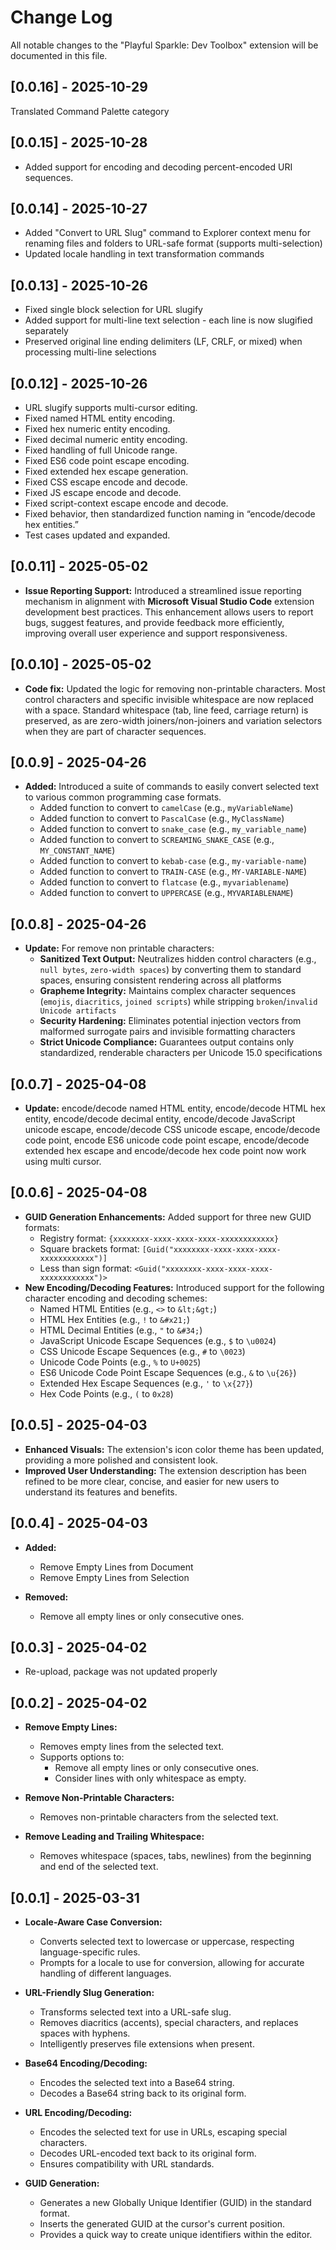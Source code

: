 # Change Log

All notable changes to the "Playful Sparkle: Dev Toolbox" extension will be documented in this file.

## [0.0.16] - 2025-10-29

Translated Command Palette category

## [0.0.15] - 2025-10-28

* Added support for encoding and decoding percent-encoded URI sequences.

## [0.0.14] - 2025-10-27

* Added "Convert to URL Slug" command to Explorer context menu for renaming files and folders to URL-safe format (supports multi-selection)
* Updated locale handling in text transformation commands

## [0.0.13] - 2025-10-26

* Fixed single block selection for URL slugify
* Added support for multi-line text selection - each line is now slugified separately
* Preserved original line ending delimiters (LF, CRLF, or mixed) when processing multi-line selections

## [0.0.12] - 2025-10-26

* URL slugify supports multi-cursor editing.
* Fixed named HTML entity encoding.
* Fixed hex numeric entity encoding.
* Fixed decimal numeric entity encoding.
* Fixed handling of full Unicode range.
* Fixed ES6 code point escape encoding.
* Fixed extended hex escape generation.
* Fixed CSS escape encode and decode.
* Fixed JS escape encode and decode.
* Fixed script-context escape encode and decode.
* Fixed behavior, then standardized function naming in “encode/decode hex entities.”
* Test cases updated and expanded.

## [0.0.11] - 2025-05-02

* **Issue Reporting Support:** Introduced a streamlined issue reporting mechanism in alignment with **Microsoft Visual Studio Code** extension development best practices. This enhancement allows users to report bugs, suggest features, and provide feedback more efficiently, improving overall user experience and support responsiveness.

## [0.0.10] - 2025-05-02

* **Code fix:** Updated the logic for removing non-printable characters. Most control characters and specific invisible whitespace are now replaced with a space. Standard whitespace (tab, line feed, carriage return) is preserved, as are zero-width joiners/non-joiners and variation selectors when they are part of character sequences.

## [0.0.9] - 2025-04-26

* **Added:** Introduced a suite of commands to easily convert selected text to various common programming case formats.
    * Added function to convert to `camelCase` (e.g., `myVariableName`)
    * Added function to convert to `PascalCase` (e.g., `MyClassName`)
    * Added function to convert to `snake_case` (e.g., `my_variable_name`)
    * Added function to convert to `SCREAMING_SNAKE_CASE` (e.g., `MY_CONSTANT_NAME`)
    * Added function to convert to `kebab-case` (e.g., `my-variable-name`)
    * Added function to convert to `TRAIN-CASE` (e.g., `MY-VARIABLE-NAME`)
    * Added function to convert to `flatcase` (e.g., `myvariablename`)
    * Added function to convert to `UPPERCASE` (e.g., `MYVARIABLENAME`)

## [0.0.8] - 2025-04-26

* **Update:** For remove non printable characters:
    * **Sanitized Text Output:** Neutralizes hidden control characters (e.g., `null bytes`, `zero-width spaces`) by converting them to standard spaces, ensuring consistent rendering across all platforms
    * **Grapheme Integrity:** Maintains complex character sequences (`emojis`, `diacritics`, `joined scripts`) while stripping `broken`/`invalid Unicode artifacts`
    * **Security Hardening:** Eliminates potential injection vectors from malformed surrogate pairs and invisible formatting characters
    * **Strict Unicode Compliance:** Guarantees output contains only standardized, renderable characters per Unicode 15.0 specifications

## [0.0.7] - 2025-04-08

* **Update:** encode/decode named HTML entity, encode/decode HTML hex entity, encode/decode decimal entity, encode/decode JavaScript unicode escape, encode/decode CSS unicode escape, encode/decode code point, encode ES6 unicode code point escape, encode/decode extended hex escape and encode/decode hex code point now work using multi cursor.

## [0.0.6] - 2025-04-08

* **GUID Generation Enhancements:** Added support for three new GUID formats:
    * Registry format: `{xxxxxxxx-xxxx-xxxx-xxxx-xxxxxxxxxxxx}`
    * Square brackets format: `[Guid("xxxxxxxx-xxxx-xxxx-xxxx-xxxxxxxxxxxx")]`
    * Less than sign format: `<Guid("xxxxxxxx-xxxx-xxxx-xxxx-xxxxxxxxxxxx")>`
* **New Encoding/Decoding Features:** Introduced support for the following character encoding and decoding schemes:
    * Named HTML Entities (e.g., `<>` to `&lt;&gt;`)
    * HTML Hex Entities (e.g., `!` to `&#x21;`)
    * HTML Decimal Entities (e.g., `"` to `&#34;`)
    * JavaScript Unicode Escape Sequences (e.g., `$` to `\u0024`)
    * CSS Unicode Escape Sequences (e.g., `#` to `\0023`)
    * Unicode Code Points (e.g., `%` to `U+0025`)
    * ES6 Unicode Code Point Escape Sequences (e.g., `&` to `\u{26}`)
    * Extended Hex Escape Sequences (e.g., `'` to `\x{27}`)
    * Hex Code Points (e.g., `(` to `0x28`)

## [0.0.5] - 2025-04-03

* **Enhanced Visuals:** The extension's icon color theme has been updated, providing a more polished and consistent look.
* **Improved User Understanding:** The extension description has been refined to be more clear, concise, and easier for new users to understand its features and benefits.

## [0.0.4] - 2025-04-03

* **Added:**
    * Remove Empty Lines from Document
    * Remove Empty Lines from Selection

* **Removed:**
    * Remove all empty lines or only consecutive ones.

## [0.0.3] - 2025-04-02

* Re-upload, package was not updated properly

## [0.0.2] - 2025-04-02

* **Remove Empty Lines:**
    * Removes empty lines from the selected text.
    * Supports options to:
        * Remove all empty lines or only consecutive ones.
        * Consider lines with only whitespace as empty.
        
* **Remove Non-Printable Characters:**
    * Removes non-printable characters from the selected text.

* **Remove Leading and Trailing Whitespace:**
    * Removes whitespace (spaces, tabs, newlines) from the beginning and end of the selected text.

## [0.0.1] - 2025-03-31

* **Locale-Aware Case Conversion:**
    * Converts selected text to lowercase or uppercase, respecting language-specific rules.
    * Prompts for a locale to use for conversion, allowing for accurate handling of different languages.

* **URL-Friendly Slug Generation:**
    * Transforms selected text into a URL-safe slug.
    * Removes diacritics (accents), special characters, and replaces spaces with hyphens.
    * Intelligently preserves file extensions when present.

* **Base64 Encoding/Decoding:**
    * Encodes the selected text into a Base64 string.
    * Decodes a Base64 string back to its original form.

* **URL Encoding/Decoding:**
    * Encodes the selected text for use in URLs, escaping special characters.
    * Decodes URL-encoded text back to its original form.
    * Ensures compatibility with URL standards.

* **GUID Generation:**
    * Generates a new Globally Unique Identifier (GUID) in the standard format.
    * Inserts the generated GUID at the cursor's current position.
    * Provides a quick way to create unique identifiers within the editor.
